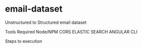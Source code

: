 # email-dataset
Unstructured to Structured email dataset

Tools Required
	Node/NPM
	CORS
	ELASTIC SEARCH
	ANGULAR CLI
	
Steps to execution

